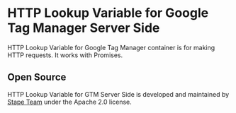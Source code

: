 # HTTP Lookup Variable for Google Tag Manager Server Side 


HTTP Lookup Variable for Google Tag Manager container is for making HTTP requests. It works with Promises.


## Open Source

HTTP Lookup Variable for GTM Server Side is developed and maintained by [Stape Team](https://stape.io/) under the Apache 2.0 license.
